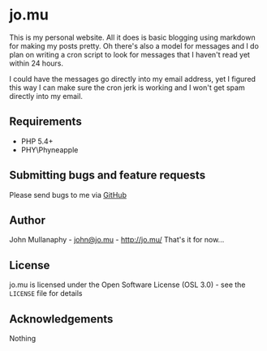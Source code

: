 jo.mu
================================================================================

This is my personal website. All it does is basic blogging using markdown for
making my posts pretty. Oh there's also a model for messages and I do plan on
writing a cron script to look for messages that I haven't read yet within 24
hours.

I could have the messages go directly into my email address, yet I figured this
way I can make sure the cron jerk is working and I won't get spam directly into
my email.

Requirements
------------

- PHP 5.4+
- PHY\Phyneapple

Submitting bugs and feature requests
------------------------------------

Please send bugs to me via
[GitHub](https://github.com/mullanaphy/jo.mu/issues)

Author
------

John Mullanaphy - <john@jo.mu> - <http://jo.mu/>
That's it for now...

License
-------

jo.mu is licensed under the Open Software License (OSL 3.0) -
see the `LICENSE` file for details

Acknowledgements
----------------

Nothing